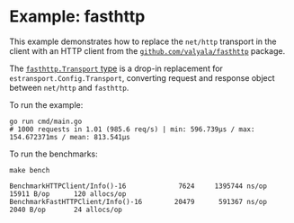 # Example: fasthttp

This example demonstrates how to replace the `net/http` transport in the client with an
HTTP client from the [`github.com/valyala/fasthttp`](https://godoc.org/github.com/valyala/fasthttp) package.

The [`fasthttp.Transport` type](./fasthttp.go) is a drop-in replacement for `estransport.Config.Transport`, converting
request and response object between `net/http` and `fasthttp`.

To run the example:

    go run cmd/main.go
    # 1000 requests in 1.01 (985.6 req/s) | min: 596.739µs / max: 154.672371ms / mean: 813.541µs

To run the benchmarks:

    make bench

    BenchmarkHTTPClient/Info()-16             7624     1395744 ns/op     15911 B/op      120 allocs/op
    BenchmarkFastHTTPClient/Info()-16        20479      591367 ns/op      2040 B/op       24 allocs/op
